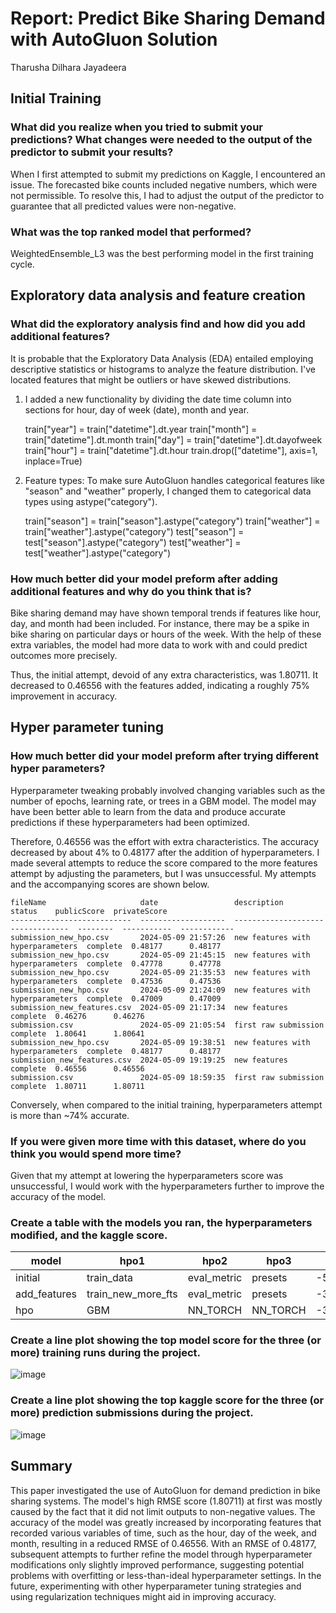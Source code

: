 # Report: Predict Bike Sharing Demand with AutoGluon Solution
Tharusha Dilhara Jayadeera

## Initial Training
### What did you realize when you tried to submit your predictions? What changes were needed to the output of the predictor to submit your results?
When I first attempted to submit my predictions on Kaggle, I encountered an issue. The forecasted bike counts included negative numbers, which were not permissible. To resolve this, I had to adjust the output of the predictor to guarantee that all predicted values were non-negative.

### What was the top ranked model that performed?
WeightedEnsemble_L3 was the best performing model in the first training cycle.

## Exploratory data analysis and feature creation
### What did the exploratory analysis find and how did you add additional features?

It is probable that the Exploratory Data Analysis (EDA) entailed employing descriptive statistics or histograms to analyze the feature distribution. I've located features that might be outliers or have skewed distributions.

1. I added a new functionality by dividing the date time column into     
  sections for hour, day of week (date), month and year.

    train["year"] = train["datetime"].dt.year
    train["month"] = train["datetime"].dt.month
    train["day"] = train["datetime"].dt.dayofweek
    train["hour"] = train["datetime"].dt.hour
    train.drop(["datetime"], axis=1, inplace=True)

2. Feature types: To make sure AutoGluon handles categorical features like 
   "season" and "weather" properly, I changed them to categorical data types using astype("category").

   train["season"] = train["season"].astype("category")
   train["weather"] = train["weather"].astype("category")
   test["season"] = test["season"].astype("category")
   test["weather"] = test["weather"].astype("category")

### How much better did your model preform after adding additional features and why do you think that is?

Bike sharing demand may have shown temporal trends if features like hour, day, and month had been included. For instance, there may be a spike in bike sharing on particular days or hours of the week. With the help of these extra variables, the model had more data to work with and could predict outcomes more precisely.

Thus, the initial attempt, devoid of any extra characteristics, was 1.80711. It decreased to 0.46556 with the features added, indicating a roughly 75% improvement in accuracy.

## Hyper parameter tuning
### How much better did your model preform after trying different hyper parameters?
Hyperparameter tweaking probably involved changing variables such as the number of epochs, learning rate, or trees in a GBM model. The model may have been better able to learn from the data and produce accurate predictions if these hyperparameters had been optimized.

Therefore, 0.46556 was the effort with extra characteristics. The accuracy decreased by about 4% to 0.48177 after the addition of hyperparameters. I made several attempts to reduce the score compared to the more features attempt by adjusting the parameters, but I was unsuccessful. My attempts and the accompanying scores are shown below.

    fileName                     date                 description                        status    publicScore  privateScore  
    ---------------------------  -------------------  ---------------------------------  --------  -----------  ------------  
    submission_new_hpo.csv       2024-05-09 21:57:26  new features with hyperparameters  complete  0.48177      0.48177       
    submission_new_hpo.csv       2024-05-09 21:45:15  new features with hyperparameters  complete  0.47778      0.47778       
    submission_new_hpo.csv       2024-05-09 21:35:53  new features with hyperparameters  complete  0.47536      0.47536       
    submission_new_hpo.csv       2024-05-09 21:24:09  new features with hyperparameters  complete  0.47009      0.47009       
    submission_new_features.csv  2024-05-09 21:17:34  new features                       complete  0.46276      0.46276       
    submission.csv               2024-05-09 21:05:54  first raw submission               complete  1.80641      1.80641       
    submission_new_hpo.csv       2024-05-09 19:38:51  new features with hyperparameters  complete  0.48177      0.48177       
    submission_new_features.csv  2024-05-09 19:19:25  new features                       complete  0.46556      0.46556       
    submission.csv               2024-05-09 18:59:35  first raw submission               complete  1.80711      1.80711


Conversely, when compared to the initial training, hyperparameters attempt is more than ~74% accurate.

### If you were given more time with this dataset, where do you think you would spend more time?
Given that my attempt at lowering the hyperparameters score was unsuccessful, I would work with the hyperparameters further to improve the accuracy of the model.

### Create a table with the models you ran, the hyperparameters modified, and the kaggle score.
|model|hpo1|hpo2|hpo3|score|
|--|--|--|--|--|
|initial|train_data|eval_metric|presets|-53.103764|
|add_features|train_new_more_fts|eval_metric|presets|-33.981768|
|hpo|GBM|NN_TORCH|NN_TORCH|-38.496203|

### Create a line plot showing the top model score for the three (or more) training runs during the project.



![image](https://github.com/it22606006/Predict-Bike-Sharing-Demand-with-autoGluon-tdjayadeera/assets/128974370/df77bddb-e168-47cc-a7bd-d4e462eeddc9)


### Create a line plot showing the top kaggle score for the three (or more) prediction submissions during the project.



![image](https://github.com/it22606006/Predict-Bike-Sharing-Demand-with-autoGluon-tdjayadeera/assets/128974370/18e44389-a2c0-404f-a48e-4428d6dc324f)


## Summary
This paper investigated the use of AutoGluon for demand prediction in bike sharing systems. The model's high RMSE score (1.80711) at first was mostly caused by the fact that it did not limit outputs to non-negative values. The accuracy of the model was greatly increased by incorporating features that recorded various variables of time, such as the hour, day of the week, and month, resulting in a reduced RMSE of 0.46556. With an RMSE of 0.48177, subsequent attempts to further refine the model through hyperparameter modifications only slightly improved performance, suggesting potential problems with overfitting or less-than-ideal hyperparameter settings. In the future, experimenting with other hyperparameter tuning strategies and using regularization techniques might aid in improving accuracy.
